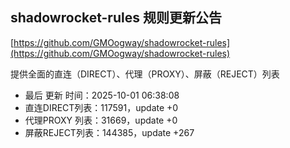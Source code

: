 ## shadowrocket-rules 规则更新公告

[https://github.com/GMOogway/shadowrocket-rules](https://github.com/GMOogway/shadowrocket-rules)

提供全面的直连（DIRECT）、代理（PROXY）、屏蔽（REJECT）列表
- 最后 更新 时间：2025-10-01 06:38:08
- 直连DIRECT列表：117591，update +0
- 代理PROXY 列表：31669，update +0
- 屏蔽REJECT列表：144385，update +267